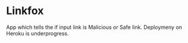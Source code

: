 # Linkfox
App which tells the if input link is Malicious or Safe link.
Deploymeny on Heroku is underprogress.
